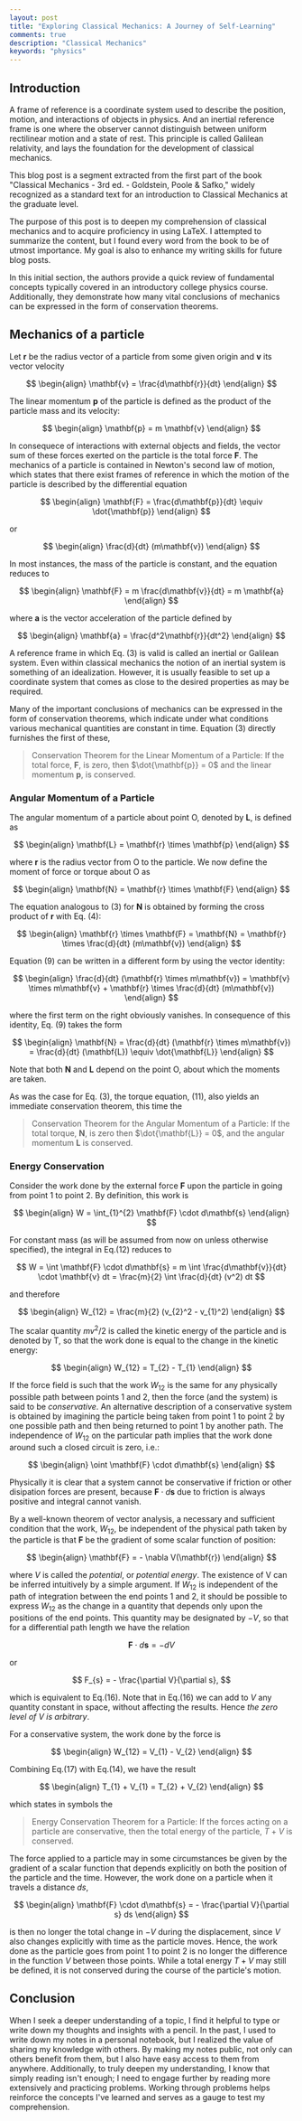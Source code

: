 ```yaml
---
layout: post
title: "Exploring Classical Mechanics: A Journey of Self-Learning"
comments: true
description: "Classical Mechanics"
keywords: "physics"
---
```


## Introduction

A frame of reference is a coordinate system used to describe the position, motion, and interactions of objects in physics. And an inertial reference frame is one where the observer cannot distinguish between uniform rectilinear motion and a state of rest. This principle is called Galilean relativity, and lays the foundation for the development of classical mechanics.

This blog post is a segment extracted from the first part of the book "Classical Mechanics - 3rd ed. - Goldstein, Poole & Safko," widely recognized as a standard text for an introduction to Classical Mechanics at the graduate level.

The purpose of this post is to deepen my comprehension of classical mechanics and to acquire proficiency in using LaTeX. I attempted to summarize the content, but I found every word from the book to be of utmost importance. My goal is also to enhance my writing skills for future blog posts.

In this initial section, the authors provide a quick review of fundamental concepts typically covered in an introductory college physics course. Additionally, they demonstrate how many vital conclusions of mechanics can be expressed in the form of conservation theorems.

## Mechanics of a particle

Let $\mathbf{r}$ be the radius vector of a particle from some given origin and $\mathbf{v}$ its vector velocity

$$
\begin{align}
\mathbf{v} = \frac{d\mathbf{r}}{dt}
\end{align}
$$

The linear momentum $\mathbf{p}$ of the particle is defined as the product of the particle mass and its velocity:

$$
\begin{align}
\mathbf{p} = m \mathbf{v}
\end{align}
$$

In consequece of interactions with external objects and fields, the vector sum of these forces exerted on the particle is the total force $\mathbf{F}$. The mechanics of a particle is contained in Newton's second law of motion, which states that there exist frames of reference in which the motion of the particle is described by the differential equation

$$
\begin{align}
\mathbf{F} = \frac{d\mathbf{p}}{dt} \equiv \dot{\mathbf{p}}
\end{align}
$$

or

$$
\begin{align}
\frac{d}{dt} (m\mathbf{v})
\end{align}
$$

In most instances, the mass of the particle is constant, and the equation reduces to

$$
\begin{align}
\mathbf{F} = m \frac{d\mathbf{v}}{dt} = m \mathbf{a}
\end{align}
$$

where $\mathbf{a}$ is the vector acceleration of the particle defined by

$$
\begin{align}
\mathbf{a} = \frac{d^2\mathbf{r}}{dt^2}
\end{align}
$$

A reference frame in which Eq. (3) is valid is called an inertial or Galilean system. Even within classical mechanics the notion of an inertial system is something of an idealization. However, it is usually feasible to set up a coordinate system that comes as close to the desired properties as may be required.

Many of the important conclusions of mechanics can be expressed in the form of conservation theorems, which indicate under what conditions various mechanical quantities are constant in time. Equation (3) directly furnishes the first of these,

> Conservation Theorem for the Linear Momentum of a Particle: If the total force, $\mathbf{F}$, is zero, then $\dot{\mathbf{p}} = 0$ and the linear momentum $\mathbf{p}$, is conserved.

### Angular Momentum of a Particle

The angular momentum of a particle about point O, denoted by $\mathbf{L}$, is defined as

$$
\begin{align}
\mathbf{L} = \mathbf{r} \times \mathbf{p}
\end{align}
$$

where $\mathbf{r}$ is the radius vector from O to the particle. We now define the moment of force or torque about O as

$$
\begin{align}
\mathbf{N} = \mathbf{r} \times \mathbf{F}
\end{align}
$$

The equation analogous to (3) for $\mathbf{N}$ is obtained by forming the cross product of $\mathbf{r}$ with Eq. (4):

$$
\begin{align}
\mathbf{r} \times \mathbf{F} = \mathbf{N} = \mathbf{r} \times \frac{d}{dt} (m\mathbf{v})
\end{align}
$$

Equation (9) can be written in a different form by using the vector identity:

$$
\begin{align}
\frac{d}{dt} (\mathbf{r} \times m\mathbf{v}) = \mathbf{v} \times m\mathbf{v} + \mathbf{r} \times \frac{d}{dt} (m\mathbf{v})
\end{align}
$$

where the first term on the right obviously vanishes. In consequence of this identity, Eq. (9) takes the form

$$
\begin{align}
\mathbf{N} = \frac{d}{dt} (\mathbf{r} \times m\mathbf{v}) = \frac{d}{dt} (\mathbf{L}) \equiv \dot{\mathbf{L}}
\end{align}
$$

Note that both $\mathbf{N}$ and $\mathbf{L}$ depend on the point O, about which the moments are taken.

As was the case for Eq. (3), the torque equation, (11), also yields an immediate conservation theorem, this time the

> Conservation Theorem for the Angular Momentum of a Particle: If the total torque, $\mathbf{N}$, is zero then $\dot{\mathbf{L}} = 0$, and the angular momentum $\mathbf{L}$ is conserved.

### Energy Conservation

Consider the work done by the external force $\mathbf{F}$ upon the particle in going from point 1 to point 2. By definition, this work is

$$
\begin{align}
W = \int_{1}^{2} \mathbf{F} \cdot d\mathbf{s}
\end{align}
$$

For constant mass (as will be assumed from now on unless otherwise specified), the integral in Eq.(12) reduces to

$$
W = \int \mathbf{F} \cdot d\mathbf{s} = m \int \frac{d\mathbf{v}}{dt} \cdot \mathbf{v} dt = \frac{m}{2} \int  \frac{d}{dt} (v^2) dt
$$

and therefore

$$
\begin{align}
W_{12} = \frac{m}{2} (v_{2}^2 - v_{1}^2)
\end{align}
$$

The scalar quantity $mv^2/2$ is called the kinetic energy of the particle and is denoted by T, so that the work done is equal to the change in the kinetic energy:

$$
\begin{align}
W_{12} = T_{2} - T_{1}
\end{align}
$$

If the force field is such that the work $W_{12}$ is the same for any physically possible path between points 1 and 2, then the force (and the system) is said to be _conservative_. An alternative description of a conservative system is obtained by imagining the particle being taken from point 1 to point 2 by one possible path and then being returned to point 1 by another path. The independence of $W_{12}$ on the particular path implies that the work done around such a closed circuit is zero, i.e.:

$$
\begin{align}
\oint \mathbf{F} \cdot d\mathbf{s}
\end{align}
$$

Physically it is clear that a system cannot be conservative if friction or other disipation forces are present, because $\mathbf{F} \cdot d\mathbf{s}$ due to friction is always positive and integral cannot vanish.

By a well-known theorem of vector analysis, a necessary and sufficient condition that the work, $W_{12}$, be independent of the physical path taken by the particle is that $\mathbf{F}$ be the gradient of some scalar function of position:

$$
\begin{align}
\mathbf{F} = - \nabla V(\mathbf{r})
\end{align}
$$

where $V$ is called the _potential_, or _potential energy_. The existence of V can be inferred intuitively by a simple argument. If $W_{12}$ is independent of the path of integration between the end points 1 and 2, it should be possible to express $W_{12}$ as the change in a quantity that depends only upon the positions of the end points. This quantity may be designated by $-V$, so that for a differential path length we have the relation

$$
\mathbf{F} \cdot d\mathbf{s} = -dV
$$

or

$$
F_{s} = - \frac{\partial V}{\partial s},
$$

which is equivalent to Eq.(16). Note that in Eq.(16) we can add to $V$ any quantity constant in space, without affecting the results. Hence _the zero level of V is arbitrary_.

For a conservative system, the work done by the force is

$$
\begin{align}
W_{12} = V_{1} - V_{2}
\end{align}
$$

Combining Eq.(17) with Eq.(14), we have the result

$$
\begin{align}
T_{1} + V_{1} = T_{2} + V_{2}
\end{align}
$$

which states in symbols the

> Energy Conservation Theorem for a Particle: If the forces acting on a particle are conservative, then the total energy of the particle, $T + V$ is conserved.

The force applied to a particle may in some circumstances be given by the gradient of a scalar function that depends explicitly on both the position of the particle and the time. However, the work done on a particle when it travels a distance $ds$,

$$
\begin{align}
\mathbf{F} \cdot d\mathbf{s} = - \frac{\partial V}{\partial s} ds
\end{align}
$$

is then no longer the total change in $-V$ during the displacement, since $V$ also changes explicitly with time as the particle moves. Hence, the work done as the particle goes from point 1 to point 2 is no longer the difference in the function $V$ between those points. While a total energy $T + V$ may still be defined, it is not conserved during the course of the particle's motion.

## Conclusion

When I seek a deeper understanding of a topic, I find it helpful to type or write down my thoughts and insights with a pencil. In the past, I used to write down my notes in a personal notebook, but I realized the value of sharing my knowledge with others. By making my notes public, not only can others benefit from them, but I also have easy access to them from anywhere. Additionally, to truly deepen my understanding, I know that simply reading isn't enough; I need to engage further by reading more extensively and practicing problems. Working through problems helps reinforce the concepts I've learned and serves as a gauge to test my comprehension.
